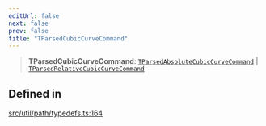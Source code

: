 ```yaml
---
editUrl: false
next: false
prev: false
title: "TParsedCubicCurveCommand"
---
```


> **TParsedCubicCurveCommand**: [`TParsedAbsoluteCubicCurveCommand`](/api/namespaces/util/type-aliases/tparsedabsolutecubiccurvecommand/) \| [`TParsedRelativeCubicCurveCommand`](/api/namespaces/util/type-aliases/tparsedrelativecubiccurvecommand/)

## Defined in

[src/util/path/typedefs.ts:164](https://github.com/fabricjs/fabric.js/blob/a0b4adf41e0a1fd81824114cedd4c32bfb8cac25/src/util/path/typedefs.ts#L164)

